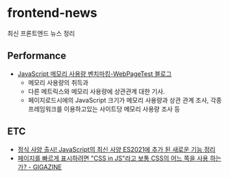 # frontend-news
최신 프론트엔드 뉴스 정리

## Performance

- [JavaScript 메모리 사용량 벤치마킹-WebPageTest 블로그](https://blog.webpagetest.org/posts/benchmarking-javascript-memory-usage/)
  - 메모리 사용량의 취득과 
  - 다른 메트릭스와 메모리 사용량에 상관관계 대한 기사. 
  - 페이지로드시에의 JavaScript 크기가 메모리 사용량과 상관 관계 조사, 각종 프레임워크를 이용하고있는 사이트당 메모리 사용량 조사 등

## ETC

- [정식 사양 출시! JavaScript의 최신 사양 ES2021에 추가 된 새로운 기능 정리](https://zenn.dev/tonkotsuboy_com/articles/es2021-whats-new)
- [페이지를 빠르게 표시하려면 "CSS in JS"라고 보통 CSS의 어느 쪽을 사용 하는가? - GIGAZINE](https://gigazine.net/news/20210625-css-in-js-performance/)
